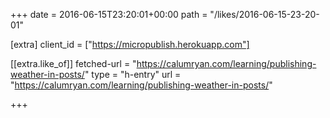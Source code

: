 +++
date = 2016-06-15T23:20:01+00:00
path = "/likes/2016-06-15-23-20-01"

[extra]
client_id = ["https://micropublish.herokuapp.com"]

[[extra.like_of]]
fetched-url = "https://calumryan.com/learning/publishing-weather-in-posts/"
type = "h-entry"
url = "https://calumryan.com/learning/publishing-weather-in-posts/"

+++

<a href="https://brid.gy/publish/twitter" data-synd></a>